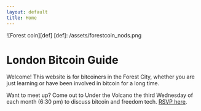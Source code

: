```yaml
---
layout: default
title: Home
---
```


![Forest coin][def]
[def]: /assets/forestcoin_nods.png

# London Bitcoin Guide

Welcome! This website is for bitcoiners in the Forest City, whether you are just learning or have been involved in bitcoin for a long time.

Want to meet up? Come out to Under the Volcano the third Wednesday of each month (6:30 pm) to discuss bitcoin and freedom tech. [RSVP here](https://www.flockstr.com/calendar/naddr1qqyryvpcx5uxzepjqy28wumn8ghj7un9d3shjtnyv9kh2uewd9hsygxu870etkupavyp0unhs0f7te4nznexndqh5zsm4ulmqkzwrwrkfypsgqqq0j6qerkvj3).